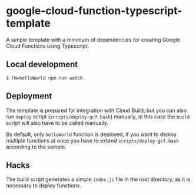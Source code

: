 # google-cloud-function-typescript-template

A simple template with a minimum of dependencies for creating Google Cloud Functions using Typescript.

## Local development

```
$ FN=helloWorld npm run watch
```

## Deployment

The template is prepared for integration with Cloud Build, but you can also run `deploy` script (`scripts/deploy-gcf.bash`) manually, in this case the `build` script will also have to be called manually.

By default, only `helloWorld` function is deployed, if you want to deploy multiple functions at once you have to extend `scripts/deploy-gcf.bash` according to the sample.

## Hacks

The build script generates a simple `index.js` file in the root directory, as it is necessary to deploy functions. 
